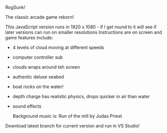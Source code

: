 RogSunk!

The classic arcade game reborn!

This JavaScript version runs in 1920 x 1080 - if I get round to it will see if later versions can run on smaller resolutions
Instructions are on screen and game features include:

- 4 levels of cloud moving at different speeds
- computer controller sub
- clouds wraps around teh screen
- authentic deluxe seabed
- boat rocks on the water!
- depth charge has realistic physics, drops quicker in air than water
- sound effects

  Background music is: Run of the mill by Judas Priest

Download latest branch for current version and run in VS Studio!
   
